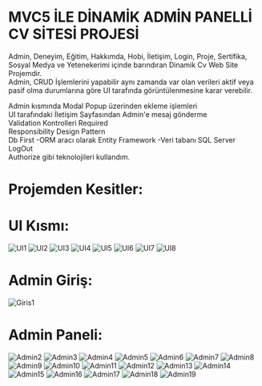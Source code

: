 # MVC5 İLE DİNAMİK ADMİN PANELLİ CV SİTESİ PROJESİ

Admin, Deneyim, Eğitim, Hakkımda, Hobi, İletişim, Login, Proje, Sertifika, Sosyal Medya ve Yetenekerimi içinde barındıran Dinamik Cv Web Site Projemdir.<br/>
Admin, CRUD İşlemlerini yapabilir aynı zamanda var olan verileri aktif veya pasif olma durumlarına göre UI tarafında görüntülenmesine karar verebilir.<br/>

Admin kısmında Modal Popup üzerinden ekleme işlemleri<br/>
UI tarafındaki İletişim Sayfasından Admin'e mesaj gönderme<br/>
Validation Kontrolleri Required<br/>
Responsibility Design Pattern<br/>
Db First -ORM aracı olarak Entity Framework -Veri tabanı SQL Server<br/>
LogOut</br>
Authorize gibi teknolojileri kullandım.<br/>

# Projemden Kesitler: 

# UI Kısmı:
![UI1](https://github.com/user-attachments/assets/45e9ef97-81ae-4cfa-974a-1caa138a80da)
![UI2](https://github.com/user-attachments/assets/431b2f02-8a39-471f-b477-6c3c56196bbf)
![UI3](https://github.com/user-attachments/assets/44550469-6c3f-4d06-b86f-70389d3998da)
![UI4](https://github.com/user-attachments/assets/8631847e-a4b6-4da3-9961-b435bded40b2)
![UI5](https://github.com/user-attachments/assets/0fd0f07b-fd7a-43eb-9cd3-a2e698781d30)
![UI6](https://github.com/user-attachments/assets/cbfffdc2-7989-4a38-893a-ae37d1adebc3)
![UI7](https://github.com/user-attachments/assets/8763ae02-da36-404e-be19-679d93b8abc5)
![UI8](https://github.com/user-attachments/assets/27c921e5-f39d-4bc2-9867-db5eae5fbc41)

# Admin Giriş:
![Giris1](https://github.com/user-attachments/assets/24319ea0-bd96-4aa6-bbf0-3c1245419eef)

# Admin Paneli:
![Admin2](https://github.com/user-attachments/assets/bd472067-d0c5-450f-b0cf-869f78115dd6)
![Admin3](https://github.com/user-attachments/assets/50cebc61-05fc-49ef-8340-52f7106fed2b)
![Admin4](https://github.com/user-attachments/assets/3435f853-7675-4b9d-be8a-ca351fb0eb55)
![Admin5](https://github.com/user-attachments/assets/2a58d409-3af0-403b-b10c-2143053b9f84)
![Admin6](https://github.com/user-attachments/assets/f203b59e-958c-41e7-a0c4-66884d6739ba)
![Admin7](https://github.com/user-attachments/assets/28fdb52a-63ca-4b35-8a2f-e5af6393513b)
![Admin8](https://github.com/user-attachments/assets/e71d335b-295b-4ca9-8515-7953bf3ec17f)
![Admin9](https://github.com/user-attachments/assets/6aac8f5b-2139-4635-86ea-388d31c86fc9)
![Admin10](https://github.com/user-attachments/assets/cc08f2b4-e1ab-44ba-9adf-1a248f02d29b)
![Admin11](https://github.com/user-attachments/assets/4e554e4d-770b-42a3-bbf9-793014e4c2c1)
![Admin12](https://github.com/user-attachments/assets/ed34183f-669c-45f1-a6eb-6387b3ed005e)
![Admin13](https://github.com/user-attachments/assets/26264244-85a4-4d91-a431-f31a086324cf)
![Admin14](https://github.com/user-attachments/assets/738b1b43-d45c-43b5-821a-adc8d805e51f)
![Admin15](https://github.com/user-attachments/assets/520e2984-2dbf-42b4-a3ae-bc02d0926e7b)
![Admin16](https://github.com/user-attachments/assets/3acf14c7-b636-409f-b191-dcb535575d7e)
![Admin17](https://github.com/user-attachments/assets/a5bc2937-19b9-4201-bc99-0df8c870a1cb)
![Admin18](https://github.com/user-attachments/assets/de5eab56-d2e4-48e0-8306-aaad44d872a4)
![Admin19](https://github.com/user-attachments/assets/e5b196cb-b0a1-4653-bf14-f2e83f8765e5)
